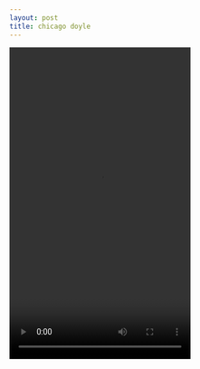 ```yaml
---
layout: post
title: chicago doyle
---
```



<video width="320" height="550" controls>
  <source src="movie.mp4" type="https://www.youtube.com/watch?v=ZjV-7OB0ozY">
  <source src="movie.ogg" type="https://www.youtube.com/watch?v=ZjV-7OB0ozY">
